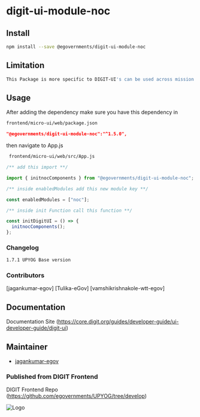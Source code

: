 
# digit-ui-module-noc

## Install

```bash
npm install --save @egovernments/digit-ui-module-noc
```

## Limitation

```bash
This Package is more specific to DIGIT-UI's can be used across mission's
```

## Usage

After adding the dependency make sure you have this dependency in

```bash
frontend/micro-ui/web/package.json
```

```json
"@egovernments/digit-ui-module-noc":"^1.5.0",
```

then navigate to App.js

```bash
 frontend/micro-ui/web/src/App.js
```


```jsx
/** add this import **/

import { initnocComponents } from "@egovernments/digit-ui-module-noc";

/** inside enabledModules add this new module key **/

const enabledModules = ["noc"];

/** inside init Function call this function **/

const initDigitUI = () => {
  initnocComponents();
};
```




### Changelog

```bash
1.7.1 UPYOG Base version
```

### Contributors

[jagankumar-egov] [Tulika-eGov]  [vamshikrishnakole-wtt-egov] 

## Documentation

Documentation Site (https://core.digit.org/guides/developer-guide/ui-developer-guide/digit-ui)

## Maintainer

- [jagankumar-egov](https://www.github.com/jagankumar-egov)


### Published from DIGIT Frontend 
DIGIT Frontend Repo (https://github.com/egovernments/UPYOG/tree/develop)


![Logo](https://s3.ap-south-1.amazonaws.com/works-dev-asset/mseva-white-logo.png)
